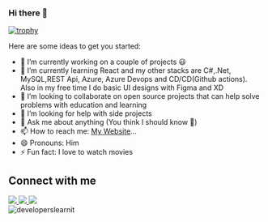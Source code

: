 ### Hi there 👋

[![trophy](https://github-profile-trophy.vercel.app/?username=darkace01&theme=onedark)](https://github.com/darkace01)


Here are some ideas to get you started:

- 🔭 I’m currently working on a couple of projects 😃
- 🌱 I’m currently learning React and my other stacks are C#,.Net, MySQL,REST Api, Azure, Azure Devops and CD/CD(Github actions). Also in my free time I do basic UI designs with Figma and XD
- 👯 I’m looking to collaborate on open source projects that can help solve problems with education and learning
- 🤔 I’m looking for help with side projects
- 💬 Ask me about anything (You think I should know 🤣)
- 📫 How to reach me: [My Website](https://kaz.com.ng)...
- 😄 Pronouns: Him
- ⚡ Fun fact: I love to watch movies
## Connect with me

<a href="https://api.whatsapp.com/send?phone=2348168958726&text=Hi%20Mark,%20I%20got%20your%20contact%20from%20your%20Github%20profile" alt="Connect on Whatsapp"> 
    <img src="https://img.shields.io/badge/WHATSAPP-%2325D366.svg?&style=for-the-badge&logo=whatsapp&logoColor=white" /> 
</a>

<a href="https://www.twitter.com/kazeemquadri01" alt="Follow Me on Twitter"> 
    <img src="https://img.shields.io/badge/twitter-%231DA1F2.svg?&style=for-the-badge&logo=twitter&logoColor=white" />
</a>
<a href="https://www.linkedin.com/in/kazeemquadri01/" alt="Connect on LinkedIn"> 
  <img src="https://img.shields.io/badge/linkedin-%230077B5.svg?&style=for-the-badge&logo=linkedin&logoColor=white" />
</a>
<br />
<div>
  <img align="center" src="https://github-readme-stats.vercel.app/api/top-langs/?username=darkace01&layout=compact&hide=html&theme=dark" alt="developerslearnit" />
<div/>
